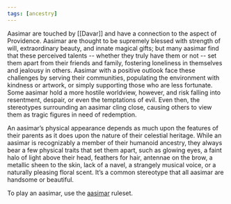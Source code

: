 ```yaml
---
tags: [ancestry]
---
```


Aasimar are touched by [[Davar]] and have a connection to the aspect of Providence. Aasimar are thought to be supremely blessed with strength of will, extraordinary beauty, and innate magical gifts; but many aasimar find that these perceived talents -- whether they truly have them or not -- set them apart from their friends and family, fostering loneliness in themselves and jealousy in others. Aasimar with a positive outlook face these challenges by serving their communities, populating the environment with kindness or artwork, or simply supporting those who are less fortunate. Some aasimar hold a more hostile worldview, however, and risk falling into resentment, despair, or even the temptations of evil. Even then, the stereotypes surrounding an aasimar cling close, causing others to view them as tragic figures in need of redemption.

An aasimar’s physical appearance depends as much upon the features of their parents as it does upon the nature of their celestial heritage. While an aasimar is recognizably a member of their humanoid ancestry, they always bear a few physical traits that set them apart, such as glowing eyes, a faint halo of light above their head, feathers for hair, antennae on the brow, a metallic sheen to the skin, lack of a navel, a strangely musical voice, or a naturally pleasing floral scent. It’s a common stereotype that all aasimar are handsome or beautiful.

To play an aasimar, use the [aasimar](https://2e.aonprd.com/Ancestries.aspx?ID=24) ruleset.